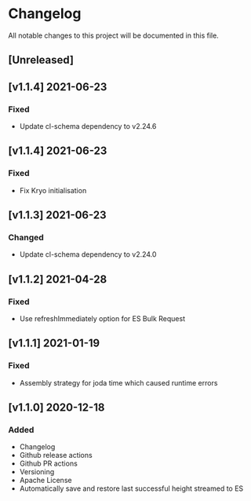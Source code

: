 # Changelog
All notable changes to this project will be documented in this file.

## [Unreleased]

## [v1.1.4] 2021-06-23
### Fixed
- Update cl-schema dependency to v2.24.6

## [v1.1.4] 2021-06-23
### Fixed
- Fix Kryo initialisation

## [v1.1.3] 2021-06-23
### Changed
- Update cl-schema dependency to v2.24.0

## [v1.1.2] 2021-04-28
### Fixed
- Use refreshImmediately option for ES Bulk Request

## [v1.1.1] 2021-01-19
### Fixed
- Assembly strategy for joda time which caused runtime errors

## [v1.1.0] 2020-12-18
### Added
- Changelog
- Github release actions
- Github PR actions
- Versioning
- Apache License
- Automatically save and restore last successful height streamed to ES